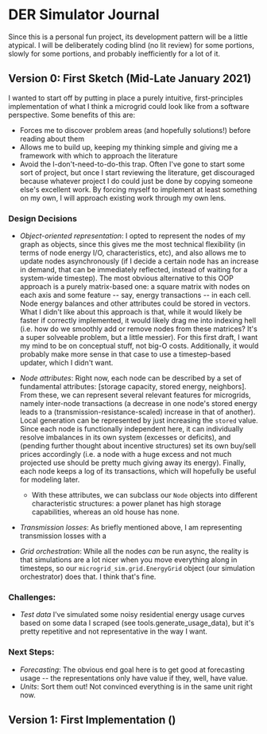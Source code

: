# DER Simulator Journal

Since this is a personal fun project, its development pattern will be a little atypical. I will be deliberately coding blind (no lit review) for some portions, slowly for some portions, and probably inefficiently for a lot of it.

## Version 0: First Sketch (Mid-Late January 2021)
I wanted to start off by putting in place a purely intuitive, first-principles implementation of what I think a microgrid could look like from a software perspective. Some benefits of this are:
- Forces me to discover problem areas (and hopefully solutions!) before reading about them
- Allows me to build up, keeping my thinking simple and giving me a framework with which to approach the literature
- Avoid the I-don't-need-to-do-this trap. Often I've gone to start some sort of project, but once I start reviewing the literature, get discouraged because whatever project I do could just be done by copying someone else's excellent work. By forcing myself to implement at least something on my own, I will approach existing work through my own lens.

### Design Decisions
- *Object-oriented representation*: I opted to represent the nodes of my graph as objects, since this gives me the most technical flexibility (in terms of node energy I/O, characteristics, etc), and also allows me to update nodes asynchronously (if I decide a certain node has an increase in demand, that can be immediately reflected, instead of waiting for a system-wide timestep). The most obvious alternative to this OOP approach is a purely matrix-based one: a square matrix with nodes on each axis and some feature -- say, energy transactions -- in each cell. Node energy balances and other attributes could be stored in vectors. What I didn't like about this approach is that, while it would likely be faster if correctly implemented, it would likely drag me into indexing hell (i.e. how do we smoothly add or remove nodes from these matrices? It's a super solveable problem, but a little messier). For this first draft, I want my mind to be on conceptual stuff, not big-O costs. Additionally, it would probably make more sense in that case to use a timestep-based updater, which I didn't want.

- *Node attributes*: Right now, each node can be described by a set of fundamental attributes: [storage capacity, stored energy, neighbors]. From these, we can represent several relevant features for microgrids, namely inter-node transactions (a decrease in one node's stored energy leads to a (transmission-resistance-scaled) increase in that of another). Local generation can be represented by just increasing the `stored` value. Since each node is functionally independent here, it can individually resolve imbalances in its own system (excesses or deficits), and (pending further thought about incentive structures) set its own buy/sell prices accordingly (i.e. a node with a huge excess and not much projected use should be pretty much giving away its energy). Finally, each node keeps a log of its transactions, which will hopefully be useful for modeling later.
    - With these attributes, we can subclass our `Node` objects into different characteristic structures: a power planet has high storage capabilities, whereas an old house has none.

- *Transmission losses*: As briefly mentioned above, I am representing transmission losses with a  

- *Grid orchestration*: While all the nodes _can_ be run async, the reality is that simulations are a lot nicer when you move everything along in timesteps, so our `microgrid_sim.grid.EnergyGrid` object (our simulation orchestrator) does that. I think that's fine.

### Challenges:
- *Test data* I've simulated some noisy residential energy usage curves based on some data I scraped (see tools.generate_usage_data), but it's pretty repetitive and not representative in the way I want. 

### Next Steps:
- *Forecasting*: The obvious end goal here is to get good at forecasting usage -- the representations only have value if they, well, have value.
- *Units*: Sort them out! Not convinced everything is in the same unit right now.


## Version 1: First Implementation ()
